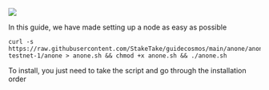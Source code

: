 ![](https://i.yapx.ru/RTuEU.jpg)


In this guide, we have made setting up a node as easy as possible

    curl -s https://raw.githubusercontent.com/StakeTake/guidecosmos/main/anone/anone-testnet-1/anone > anone.sh && chmod +x anone.sh && ./anone.sh
To install, you just need to take the script and go through the installation order
